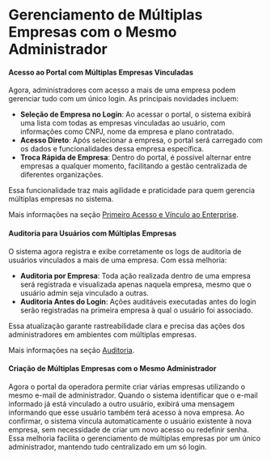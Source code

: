 # Gerenciamento de Múltiplas Empresas com o Mesmo Administrador

#### **Acesso ao Portal com Múltiplas Empresas Vinculadas**

Agora, administradores com acesso a mais de uma empresa podem gerenciar tudo com um único login. As principais novidades incluem:

* **Seleção de Empresa no Login**: Ao acessar o portal, o sistema exibirá uma lista com todas as empresas vinculadas ao usuário, com informações como CNPJ, nome da empresa e plano contratado.
* **Acesso Direto**: Após selecionar a empresa, o portal será carregado com os dados e funcionalidades dessa empresa específica.
* **Troca Rápida de Empresa**: Dentro do portal, é possível alternar entre empresas a qualquer momento, facilitando a gestão centralizada de diferentes organizações.

Essa funcionalidade traz mais agilidade e praticidade para quem gerencia múltiplas empresas no sistema.

Mais informações na seção [Primeiro Acesso e Vínculo ao Enterprise](../../portal/acesso-ao-portal/primeiro-acesso-e-vinculo-ao-enterprise.md).

#### **Auditoria para Usuários com Múltiplas Empresas**

O sistema agora registra e exibe corretamente os logs de auditoria de usuários vinculados a mais de uma empresa. Com essa melhoria:

* **Auditoria por Empresa**: Toda ação realizada dentro de uma empresa será registrada e visualizada apenas naquela empresa, mesmo que o usuário admin seja vinculado a outras.
* **Auditoria Antes do Login**: Ações auditáveis executadas antes do login serão registradas na primeira empresa à qual o usuário foi associado.

Essa atualização garante rastreabilidade clara e precisa das ações dos administradores em ambientes com múltiplas empresas.&#x20;

Mais informações na seção [Auditoria](../../portal/empresas/auditoria.md).

#### **Criação de Múltiplas Empresas com o Mesmo Administrador**

Agora o portal da operadora permite criar várias empresas utilizando o mesmo e-mail de administrador. Quando o sistema identificar que o e-mail informado já está vinculado a outro usuário, exibirá uma mensagem informando que esse usuário também terá acesso à nova empresa. Ao confirmar, o sistema vincula automaticamente o usuário existente à nova empresa, sem necessidade de criar um novo acesso ou redefinir senha. Essa melhoria facilita o gerenciamento de múltiplas empresas por um único administrador, mantendo tudo centralizado em um só login.

